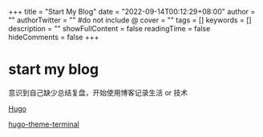 +++
title = "Start My Blog"
date = "2022-09-14T00:12:29+08:00"
author = ""
authorTwitter = "" #do not include @
cover = ""
tags = []
keywords = []
description = ""
showFullContent = false
readingTime = false
hideComments = false
+++

# start my blog

意识到自己缺少总结复盘，开始使用博客记录生活 or 技术

[Hugo](https://gohugo.io/getting-started/quick-start/)

[hugo-theme-terminal](https://themes.gohugo.io/themes/hugo-theme-terminal/)